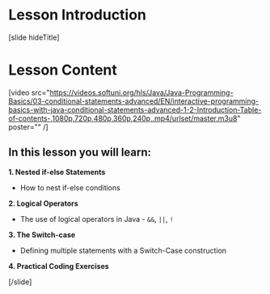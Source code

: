 # Lesson Introduction
[slide hideTitle]

# Lesson Content

[video src="https://videos.softuni.org/hls/Java/Java-Programming-Basics/03-conditional-statements-advanced/EN/interactive-programming-basics-with-java-conditional-statements-advanced-1-2-Introduction-Table-of-contents-,1080p,720p,480p,360p,240p,.mp4/urlset/master.m3u8" poster="" /]

## In this lesson you will learn:

**1. Nested if-else Statements**

- How to nest if-else conditions

**2. Logical Operators**

- The use of logical operators in Java - `&&`, `||`, `!`

**3. The Switch-case**

- Defining multiple statements with a Switch-Case construction

**4. Practical Coding Exercises**

[/slide]
